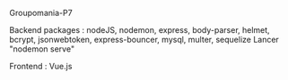 Groupomania-P7


Backend packages : nodeJS, nodemon, express, body-parser, helmet, bcrypt, jsonwebtoken, express-bouncer, mysql, multer, sequelize
Lancer "nodemon serve"


Frontend : Vue.js